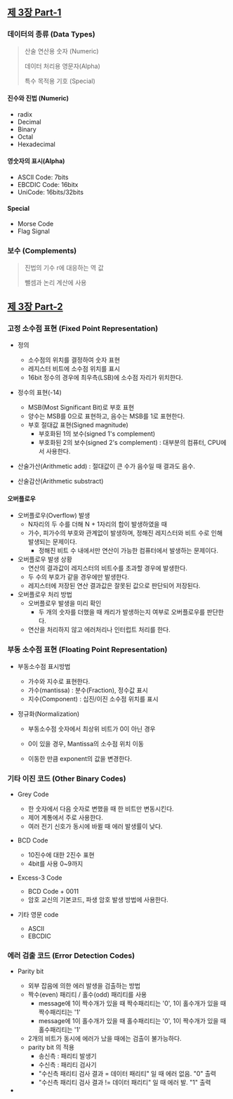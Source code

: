 
## [제 3장 Part-1](https://www.youtube.com/watch?v=aSocCv3SC2k&list=PLc8fQ-m7b1hCHTT7VH2oo0Ng7Et096dYc&index=6)

### 데이터의 종류 (Data Types)

> 산술 연산용 숫자 (Numeric)
>
> 데이터 처리용 영문자(Alpha)
>
> 특수 목적용 기호 (Special)



#### 진수와 진법 (Numeric)

* radix
* Decimal
* Binary
* Octal
* Hexadecimal



#### 영숫자의 표시(Alpha)

* ASCII Code: 7bits
* EBCDIC Code: 16bitx
* UniCode: 16bits/32bits



#### Special

* Morse Code
* Flag Signal

 

### 보수 (Complements)

> 진법의 기수 r에 대응하는 역 값
>
> 뺄셈과 논리 계산에 사용



## [제 3장 Part-2](https://www.youtube.com/watch?v=bysGzutpRgc&list=PLc8fQ-m7b1hCHTT7VH2oo0Ng7Et096dYc&index=7)

### 고정 소수점 표현 (Fixed Point Representation)

- 정의
  - 소수점의 위치를 결정하여 숫자 표현
  - 레지스터 비트에 소수점 위치를 표시
  - 16bit 정수의 경우에  최우측(LSB)에 소수점 자리가 위치한다.

- 정수의 표현(-14)
  - MSB(Most Significant Bit)로 부호 표현
  - 양수는 MSB를 0으로 표현하고, 음수는 MSB를 1로 표현한다.
  - 부호 절대값 표현(Signed magnitude)
    - 부호화된 1의 보수(signed 1's complement)
    - 부호화된 2의 보수(signed 2's complement) : 대부분의 컴퓨터, CPU에서 사용한다.

- 산술가산(Arithmetic add) : 절대값이 큰 수가 음수일 때 결과도 음수.
- 산술감산(Arithmetic substract) 



#### 오버플로우 

-  오버플로우(Overflow) 발생
   - N자리의 두 수를 더해 N + 1자리의 합이 발생하였을 때
   - 가수, 피가수의 부호와 관계없이 발생하며, 정해진 레지스터와 비트 수로 인해 발생되는 문제이다.
     - 정해진 비트 수 내에서만 연산이 가능한 컴퓨터에서 발생하는 문제이다.
-  오버플로우 발생 상황
   - 연산의 결과값이 레지스터의 비트수를 초과할 경우에 발생한다.
   - 두 수의 부호가 같을 경우에만 발생한다.
   - 레지스터에 저장된 연산 결과값은 잘못된 값으로 판단되어 저장된다. 
-  오버플로우 처리 방법
   - 오버플로우 발생을 미리 확인
     - 두 개의 숫자를 더했을 때 캐리가 발생하는지 여부로 오버플로우를 판단한다. 
   - 연산을 처리하지 않고 에러처리나 인터럽트 처리를 한다. 



### 부동 소수점 표현 (Floating Point Representation)

- 부동소수점 표시방법

  - 가수와 지수로 표현한다.
  - 가수(mantissa) : 분수(Fraction), 정수값 표시
  - 지수(Component) : 십진/이진 소수점 위치를 표시

- 정규화(Normalization)

  - 부동소수점 숫자에서 최상위 비트가 0이 아닌 경우

  - 0이 있을 경우, Mantissa의 소수점 위치 이동

  - 이동한 만큼 exponent의 값을 변경한다. 

    


### 기타 이진 코드 (Other Binary Codes)

- Grey Code
  - 한 숫자에서 다음 숫자로 변했을 때 한 비트만 변동시킨다.
  - 제어 계통에서 주로 사용한다.
  - 여러 전기 신호가 동시에 바뀔 때 에러 발생률이 낮다.




- BCD Code
  - 10진수에 대한 2진수 표현
  - 4bit를 사용 0~9까지



- Excess-3 Code
  - BCD Code + 0011
  - 암호 교신의 기본코드, 파생 암호 발생 방법에 사용한다.



- 기타 영문 code
  - ASCII
  - EBCDIC



### 에러 검출 코드 (Error Detection Codes)

- Parity bit
  - 외부 잡음에 의한 에러 발생을 검출하는 방법
  - 짝수(even) 패리티 / 홀수(odd) 패리티를 사용
    - message에 1이 짝수개가 있을 때 짝수패리티는  '0', 1이 홀수개가 있을 때 짝수패리티는  '1'
    - message에 1이 홀수개가 있을 때 홀수패리티는  '0', 1이 짝수개가 있을 때 홀수패리티는  '1'
  - 2개의 비트가 동시에 에러가 났을 때에는 검출이 불가능하다.
  - parity bit 의 적용
    - 송신측 : 패리티 발생기
    - 수신측 : 패리티 검사기
    - "수신측 패리티 검사 결과 = 데이터 패리티" 일 때 에러 없음. "0" 출력
    - "수신측 패리티 검사 결과 != 데이터 패리티" 일 때 에러 발. "1" 출력



-
